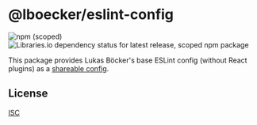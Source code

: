 # @lboecker/eslint-config

![npm (scoped)](https://img.shields.io/npm/v/@lboecker/eslint-config)
![Libraries.io dependency status for latest release, scoped npm package](https://img.shields.io/librariesio/release/npm/@lboecker/eslint-config)

This package provides Lukas Böcker's base ESLint config (without React
plugins) as a [shareable config][].

## License

[ISC](LICENSE)

[shareable config]: https://eslint.org/docs/user-guide/configuring/configuration-files#using-a-shareable-configuration-package
